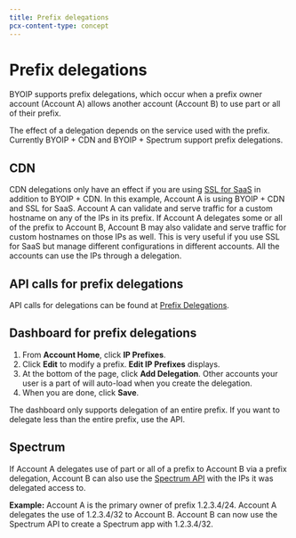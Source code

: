 ```yaml
---
title: Prefix delegations
pcx-content-type: concept
---
```


# Prefix delegations

BYOIP supports prefix delegations, which occur when a prefix owner account (Account A) allows another account (Account B) to use part or all of their prefix.

The effect of a delegation depends on the service used with the prefix. Currently BYOIP + CDN and BYOIP + Spectrum support prefix delegations.

## CDN

CDN delegations only have an effect if you are using [SSL for SaaS](https://developers.cloudflare.com/ssl/ssl-for-saas) in addition to BYOIP + CDN. In this example, Account A is using BYOIP + CDN and SSL for SaaS. Account A can validate and serve traffic for a custom hostname on any of the IPs in its prefix. If Account A delegates some or all of the prefix to Account B, Account B may also validate and serve traffic for custom hostnames on those IPs as well. This is very useful if you use SSL for SaaS but manage different configurations in different accounts. All the accounts can use the IPs through a delegation.

## API calls for prefix delegations

API calls for delegations can be found at [Prefix Delegations](https://api.cloudflare.com/#ip-address-management-prefix-delegation-properties).

## Dashboard for prefix delegations

1. From **Account Home**, click **IP Prefixes**.
1. Click **Edit** to modify a prefix. **Edit IP Prefixes** displays.
1. At the bottom of the page, click **Add Delegation**. Other accounts your user is a part of will auto-load when you create the delegation.
1. When you are done, click **Save**.

<Aside>

The dashboard only supports delegation of an entire prefix. If you want to delegate less than the entire prefix, use the API.

</Aside>

## Spectrum

If Account A delegates use of part or all of a prefix to Account B via a prefix delegation, Account B can also use the [Spectrum API](https://developers.cloudflare.com/spectrum/about/byoip) with the IPs it was delegated access to.

**Example:** Account A is the primary owner of prefix 1.2.3.4/24. Account A delegates the use of 1.2.3.4/32 to Account B. Account B can now use the Spectrum API to create a Spectrum app with 1.2.3.4/32.
